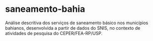 # saneamento-bahia
Análise descritiva dos serviços de saneamento básico nos municípios bahianos, desenvolvida a partir de dados do SNIS, no contexto de atividades de pesquisa do CEPER/FEA-RP/USP.